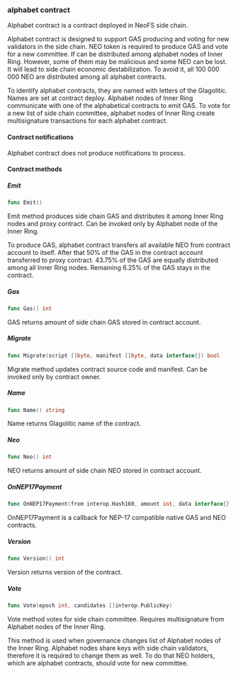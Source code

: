 ### alphabet contract

Alphabet contract is a contract deployed in NeoFS side chain\.

Alphabet contract is designed to support GAS producing and voting for new validators in the side chain\. NEO token is required to produce GAS and vote for a new committee\. If can be distributed among alphabet nodes of Inner Ring\. However\, some of them may be malicious and some NEO can be lost\. It will lead to side chain economic destabilization\. To avoid it\, all 100 000 000 NEO are distributed among all alphabet contracts\.

To identify alphabet contracts\, they are named with letters of the Glagolitic\. Names are set at contract deploy\. Alphabet nodes of Inner Ring communicate with one of the alphabetical contracts to emit GAS\. To vote for a new list of side chain committee\, alphabet nodes of Inner Ring create multisignature transactions for each alphabet contract\.

#### Contract notifications

Alphabet contract does not produce notifications to process\.

#### Contract methods

##### Emit

```go
func Emit()
```

Emit method produces side chain GAS and distributes it among Inner Ring nodes and proxy contract\. Can be invoked only by Alphabet node of the Inner Ring\.

To produce GAS\, alphabet contract transfers all available NEO from contract account to itself\. After that 50% of the GAS in the contract account transferred to proxy contract\. 43\.75% of the GAS are equally distributed among all Inner Ring nodes\. Remaining 6\.25% of the GAS stays in the contract\.

##### Gas

```go
func Gas() int
```

GAS returns amount of side chain GAS stored in contract account\.

##### Migrate

```go
func Migrate(script []byte, manifest []byte, data interface{}) bool
```

Migrate method updates contract source code and manifest\. Can be invoked only by contract owner\.

##### Name

```go
func Name() string
```

Name returns Glagolitic name of the contract\.

##### Neo

```go
func Neo() int
```

NEO returns amount of side chain NEO stored in contract account\.

##### OnNEP17Payment

```go
func OnNEP17Payment(from interop.Hash160, amount int, data interface{})
```

OnNEP17Payment is a callback for NEP\-17 compatible native GAS and NEO contracts\.

##### Version

```go
func Version() int
```

Version returns version of the contract\.

##### Vote

```go
func Vote(epoch int, candidates []interop.PublicKey)
```

Vote method votes for side chain committee\. Requires multisignature from Alphabet nodes of the Inner Ring\.

This method is used when governance changes list of Alphabet nodes of the Inner Ring\. Alphabet nodes share keys with side chain validators\, therefore it is required to change them as well\. To do that NEO holders\, which are alphabet contracts\, should vote for new committee\.



